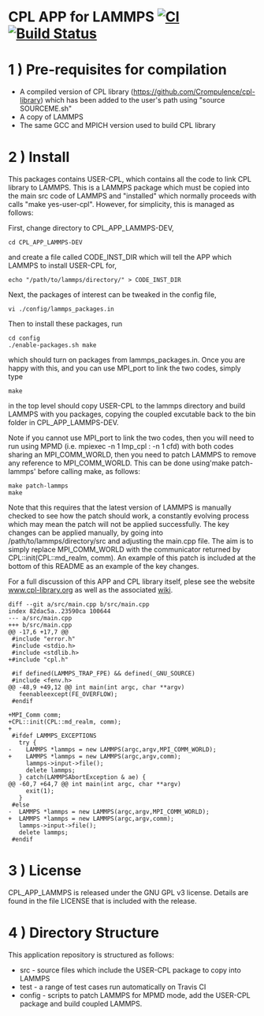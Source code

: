 # CPL APP for LAMMPS [![CI](https://github.com/Crompulence/CPL_APP_LAMMPS-DEV/actions/workflows/main.yml/badge.svg)](https://github.com/Crompulence/CPL_APP_LAMMPS-DEV/actions/workflows/main.yml) [![Build Status](https://img.shields.io/docker/cloud/build/cpllibrary/cpl-lammps)](https://hub.docker.com/r/cpllibrary/cpl-lammps)

1 ) Pre-requisites for compilation
=================================

- A compiled version of CPL library (https://github.com/Crompulence/cpl-library) which has been added to the user's path using "source SOURCEME.sh"
- A copy of LAMMPS
- The same GCC and MPICH version used to build CPL library

2 ) Install
===========

This packages contains USER-CPL, which contains all the code to link CPL library to LAMMPS. This is a LAMMPS package which must be copied into the main src code of LAMMPS and "installed" which normally proceeds with calls "make yes-user-cpl". However, for simplicity, this is managed as follows:

First, change directory to CPL_APP_LAMMPS-DEV,

    cd CPL_APP_LAMMPS-DEV

 and create a file called CODE_INST_DIR which will tell the APP which LAMMPS to install USER-CPL for, 

    echo "/path/to/lammps/directory/" > CODE_INST_DIR

Next, the packages of interest can be tweaked in the config file, 

    vi ./config/lammps_packages.in
    
    
Then to install these packages, run

    cd config
    ./enable-packages.sh make   

which should turn on packages from lammps_packages.in.
Once you are happy with this, and you can use MPI_port to link the two codes, simply type

    make

in the top level should copy USER-CPL to the lammps directory and build LAMMPS with you packages, copying the coupled excutable back to the bin folder in CPL_APP_LAMMPS-DEV.

Note if you cannot use MPI_port to link the two codes, then you will need to run using MPMD (i.e. mpiexec -n 1 lmp_cpl : -n 1 cfd) with both codes sharing an MPI_COMM_WORLD, then you need to patch LAMMPS to remove any reference to MPI_COMM_WORLD. This can be done using'make patch-lammps' before calling make, as follows:

    make patch-lammps
    make

Note that this requires that the latest version of LAMMPS is manually checked to see how the patch should work, a constantly evolving process which may mean the patch will not be applied successfully. The key changes can be applied manually, by going into /path/to/lammps/directory/src and adjusting the main.cpp file. The aim is to  simply replace MPI_COMM_WORLD with the communicator returned by CPL::init(CPL::md_realm, comm). An example of this patch is included at the bottom of this README as an example of the key changes.

For a full discussion of this APP and CPL library itself, plese see the website www.cpl-library.org as well as the associated [wiki](http://www.cpl-library.org/wiki/index.php/Main_Page).




    diff --git a/src/main.cpp b/src/main.cpp
    index 82dac5a..23590ca 100644
    --- a/src/main.cpp
    +++ b/src/main.cpp
    @@ -17,6 +17,7 @@
     #include "error.h"
     #include <stdio.h>
     #include <stdlib.h>
    +#include "cpl.h"
     
     #if defined(LAMMPS_TRAP_FPE) && defined(_GNU_SOURCE)
     #include <fenv.h>
    @@ -48,9 +49,12 @@ int main(int argc, char **argv)
       feenableexcept(FE_OVERFLOW);
     #endif
     
    +MPI_Comm comm;
    +CPL::init(CPL::md_realm, comm);
    +
     #ifdef LAMMPS_EXCEPTIONS
       try {
    -    LAMMPS *lammps = new LAMMPS(argc,argv,MPI_COMM_WORLD);
    +    LAMMPS *lammps = new LAMMPS(argc,argv,comm);
         lammps->input->file();
         delete lammps;
       } catch(LAMMPSAbortException & ae) {
    @@ -60,7 +64,7 @@ int main(int argc, char **argv)
         exit(1);
       }
     #else
    -  LAMMPS *lammps = new LAMMPS(argc,argv,MPI_COMM_WORLD);
    +  LAMMPS *lammps = new LAMMPS(argc,argv,comm);
       lammps->input->file();
       delete lammps;
     #endif


3 ) License
==========

CPL_APP_LAMMPS is released under the GNU GPL v3 license. Details are found in
the file LICENSE that is included with the release.


4 ) Directory Structure
=========================

This application repository is structured as follows:

 - src - source files which include the USER-CPL package to copy into LAMMPS
 - test - a range of test cases run automatically on Travis CI
 - config - scripts to patch LAMMPS for MPMD mode, add the USER-CPL package and build coupled LAMMPS.

